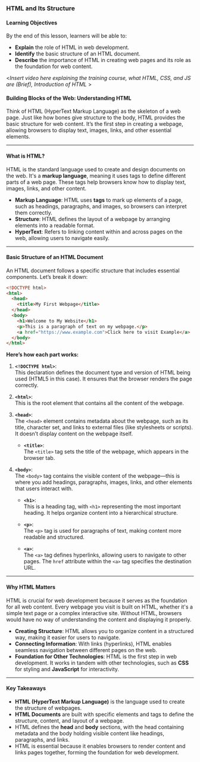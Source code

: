 ### **HTML and Its Structure**

#### **Learning Objectives**  

By the end of this lesson, learners will be able to:  

- **Explain** the role of HTML in web development.  
- **Identify** the basic structure of an HTML document.  
- **Describe** the importance of HTML in creating web pages and its role as the foundation for web content.  


<*Insert video here explaining the training course, what HTML, CSS, and JS are (Brief), Introduction of HTML* >

#### **Building Blocks of the Web: Understanding HTML**

Think of HTML (HyperText Markup Language) as the skeleton of a web page. Just like how bones give structure to the body, HTML provides the basic structure for web content. It’s the first step in creating a webpage, allowing browsers to display text, images, links, and other essential elements.

---

#### **What is HTML?**

HTML is the standard language used to create and design documents on the web. It's a **markup language**, meaning it uses tags to define different parts of a web page. These tags help browsers know how to display text, images, links, and other content.

- **Markup Language**: HTML uses **tags** to mark up elements of a page, such as headings, paragraphs, and images, so browsers can interpret them correctly.
- **Structure**: HTML defines the layout of a webpage by arranging elements into a readable format.
- **HyperText**: Refers to linking content within and across pages on the web, allowing users to navigate easily.

---

#### **Basic Structure of an HTML Document**

An HTML document follows a specific structure that includes essential components. Let’s break it down:

```html
<!DOCTYPE html>
<html>
  <head>
    <title>My First Webpage</title>
  </head>
  <body>
    <h1>Welcome to My Website</h1>
    <p>This is a paragraph of text on my webpage.</p>
    <a href="https://www.example.com">Click here to visit Example</a>
  </body>
</html>
```

**Here’s how each part works:**

1. **`<!DOCTYPE html>`**:  
   This declaration defines the document type and version of HTML being used (HTML5 in this case). It ensures that the browser renders the page correctly.

2. **`<html>`**:  
   This is the root element that contains all the content of the webpage.

3. **`<head>`**:  
   The `<head>` element contains metadata about the webpage, such as its title, character set, and links to external files (like stylesheets or scripts). It doesn’t display content on the webpage itself.

   - **`<title>`**:  
     The `<title>` tag sets the title of the webpage, which appears in the browser tab.

4. **`<body>`**:  
   The `<body>` tag contains the visible content of the webpage—this is where you add headings, paragraphs, images, links, and other elements that users interact with.

   - **`<h1>`**:  
     This is a heading tag, with `<h1>` representing the most important heading. It helps organize content into a hierarchical structure.
   
   - **`<p>`**:  
     The `<p>` tag is used for paragraphs of text, making content more readable and structured.
   
   - **`<a>`**:  
     The `<a>` tag defines hyperlinks, allowing users to navigate to other pages. The `href` attribute within the `<a>` tag specifies the destination URL.

---

#### **Why HTML Matters**

HTML is crucial for web development because it serves as the foundation for all web content. Every webpage you visit is built on HTML, whether it's a simple text page or a complex interactive site. Without HTML, browsers would have no way of understanding the content and displaying it properly.

- **Creating Structure**: HTML allows you to organize content in a structured way, making it easier for users to navigate.
- **Connecting Information**: With links (hyperlinks), HTML enables seamless navigation between different pages on the web.
- **Foundation for Other Technologies**: HTML is the first step in web development. It works in tandem with other technologies, such as **CSS** for styling and **JavaScript** for interactivity.

---

#### **Key Takeaways**

- **HTML (HyperText Markup Language)** is the language used to create the structure of webpages.
- **HTML Documents** are built with specific elements and tags to define the structure, content, and layout of a webpage.
- HTML defines the **head** and **body** sections, with the head containing metadata and the body holding visible content like headings, paragraphs, and links.
- HTML is essential because it enables browsers to render content and links pages together, forming the foundation for web development.